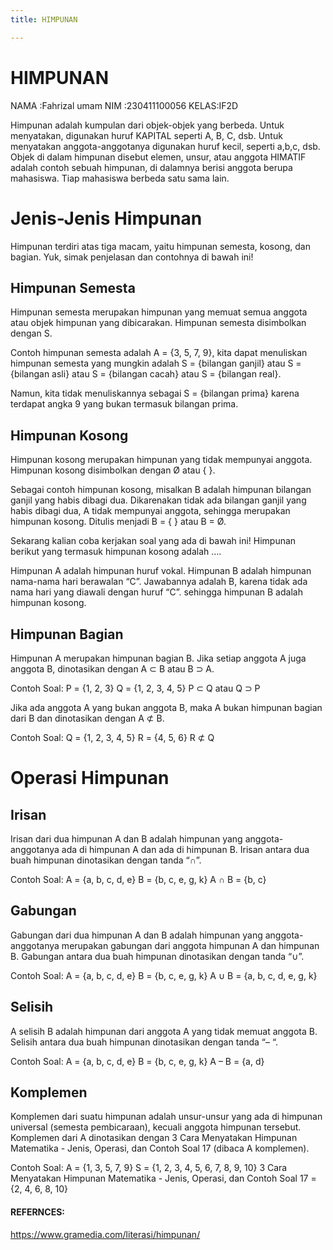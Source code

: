 ```yaml
---
title: HIMPUNAN

---
```


# HIMPUNAN
NAMA :Fahrizal umam
NIM  :230411100056
KELAS:IF2D

Himpunan adalah kumpulan dari objek-objek yang berbeda.
Untuk menyatakan, digunakan huruf KAPITAL seperti  A, B,  C, dsb. Untuk menyatakan anggota-anggotanya digunakan huruf kecil, seperti  a,b,c,  dsb.
 Objek di dalam himpunan disebut elemen, unsur, atau anggota
HIMATIF adalah contoh sebuah himpunan, di dalamnya berisi anggota berupa mahasiswa. Tiap mahasiswa berbeda satu sama lain.

# Jenis-Jenis Himpunan
Himpunan terdiri atas tiga macam, yaitu himpunan semesta, kosong, dan bagian. Yuk, simak penjelasan dan contohnya di bawah ini!

## Himpunan Semesta
Himpunan semesta merupakan himpunan yang memuat semua anggota atau objek himpunan yang dibicarakan. Himpunan semesta disimbolkan dengan S.


Contoh himpunan semesta adalah A = {3, 5, 7, 9}, kita dapat menuliskan himpunan semesta yang mungkin adalah S = {bilangan ganjil} atau S = {bilangan asli} atau S = {bilangan cacah} atau S = {bilangan real}.

Namun, kita tidak menuliskannya sebagai S = {bilangan prima} karena terdapat angka 9 yang bukan termasuk bilangan prima.

 

## Himpunan Kosong
Himpunan kosong merupakan himpunan yang tidak mempunyai anggota. Himpunan kosong disimbolkan dengan Ø atau { }.


Sebagai contoh himpunan kosong, misalkan B adalah himpunan bilangan ganjil yang habis dibagi dua. Dikarenakan tidak ada bilangan ganjil yang habis dibagi dua, A tidak mempunyai anggota, sehingga merupakan himpunan kosong. Ditulis menjadi B = { } atau B = Ø.


Sekarang kalian coba kerjakan soal yang ada di bawah ini! Himpunan berikut yang termasuk himpunan kosong adalah ….


Himpunan A adalah himpunan huruf vokal.
Himpunan B adalah himpunan nama-nama hari berawalan “C”.
Jawabannya adalah B, karena tidak ada nama hari yang diawali dengan huruf “C”. sehingga himpunan B adalah himpunan kosong.

 
## Himpunan Bagian
Himpunan A merupakan himpunan bagian B. Jika setiap anggota A juga anggota B, dinotasikan dengan A ⊂ B atau B ⊃ A.


Contoh Soal:
P = {1, 2, 3}
Q = {1, 2, 3, 4, 5}
P ⊂ Q atau Q ⊃ P

Jika ada anggota A yang bukan anggota B, maka A bukan himpunan bagian dari B dan dinotasikan dengan A ⊄ B.

Contoh Soal:
Q = {1, 2, 3, 4, 5}
R = {4, 5, 6}
R ⊄ Q

 

# Operasi Himpunan
## Irisan
Irisan dari dua himpunan A dan B adalah himpunan yang anggota-anggotanya ada di himpunan A dan ada di himpunan B. Irisan antara dua buah himpunan dinotasikan dengan tanda “∩”.

Contoh Soal:
A = {a, b, c, d, e}
B = {b, c, e, g, k}
A ∩ B = {b, c}

## Gabungan
Gabungan dari dua himpunan A dan B adalah himpunan yang anggota-anggotanya merupakan gabungan dari anggota himpunan A dan himpunan B. Gabungan antara dua buah himpunan dinotasikan dengan tanda “∪”.

Contoh Soal:
A = {a, b, c, d, e}
B = {b, c, e, g, k}
A ∪ B = {a, b, c, d, e, g, k}

## Selisih
A selisih B adalah himpunan dari anggota A yang tidak memuat anggota B. Selisih antara dua buah himpunan dinotasikan dengan tanda “– “.

Contoh Soal:
A = {a, b, c, d, e}
B = {b, c, e, g, k}
A – B = {a, d}

 

## Komplemen
Komplemen dari suatu himpunan adalah unsur-unsur yang ada di himpunan universal (semesta pembicaraan), kecuali anggota himpunan tersebut. Komplemen dari A dinotasikan dengan 3 Cara Menyatakan Himpunan Matematika - Jenis, Operasi, dan Contoh Soal 17 (dibaca A komplemen).

Contoh Soal:
A = {1, 3, 5, 7, 9}
S = {1, 2, 3, 4, 5, 6, 7, 8, 9, 10}
3 Cara Menyatakan Himpunan Matematika - Jenis, Operasi, dan Contoh Soal 17 = {2, 4, 6, 8, 10}

#### REFERNCES:
https://www.gramedia.com/literasi/himpunan/